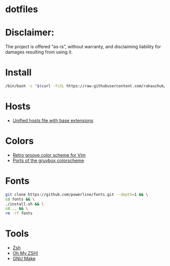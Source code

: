 # dotfiles

# Disclaimer:
The project is offered “as-is”, without warranty, and disclaiming liability for damages resulting from using it. 

# Install
```bash
/bin/bash -c "$(curl -fsSL https://raw.githubusercontent.com/rakauchuk/dotfiles/master/install.sh)"
```

# Hosts
* [Unified hosts file with base extensions](https://github.com/StevenBlack/hosts)

# Colors

* [Retro groove color scheme for Vim](https://github.com/morhetz/gruvbox)
* [Ports of the gruvbox colorscheme](https://github.com/morhetz/gruvbox-contrib)

# Fonts

```bash
git clone https://github.com/powerline/fonts.git --depth=1 && \
cd fonts && \
./install.sh && \
cd .. && \
rm -rf fonts
```

# Tools

* [Zsh](https://www.zsh.org/)
* [Oh My ZSH!](https://ohmyz.sh/)
* [GNU Make](https://www.gnu.org/software/make/)
